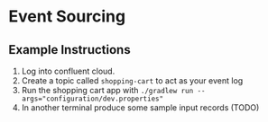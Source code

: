 # Event Sourcing

## Example Instructions
1. Log into confluent cloud. 
1. Create a topic called `shopping-cart` to act as your event log
1. Run the shopping cart app with `./gradlew run --args="configuration/dev.properties"`
1. In another terminal produce some sample input records (TODO)
